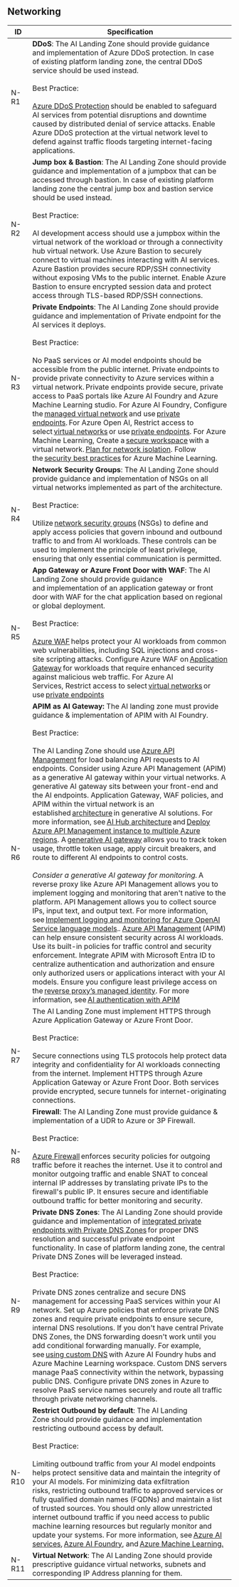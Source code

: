 ## Networking

| ID    | Specification |
|-------|--------------|
|  N-R1  | **DDoS**: The AI Landing Zone should provide guidance and implementation of Azure DDoS protection. In case of existing platform landing zone, the central DDoS service should be used instead.<br><br>Best Practice:<br><br> [Azure DDoS Protection](https://learn.microsoft.com/en-us/azure/ddos-protection/ddos-protection-overview) should be enabled to safeguard AI services from potential disruptions and downtime caused by distributed denial of service attacks. Enable Azure DDoS protection at the virtual network level to defend against traffic floods targeting internet-facing applications.|
|  N-R2  | **Jump box & Bastion**: The AI Landing Zone should provide guidance and implementation of a jumpbox that can be accessed through bastion. In case of existing platform landing zone the central jump box and bastion service should be used instead.<br><br>Best Practice:<br><br> AI development access should use a jumpbox within the virtual network of the workload or through a connectivity hub virtual network. Use Azure Bastion to securely connect to virtual machines interacting with AI services. Azure Bastion provides secure RDP/SSH connectivity without exposing VMs to the public internet. Enable Azure Bastion to ensure encrypted session data and protect access through TLS-based RDP/SSH connections. |
|  N-R3  | **Private Endpoints**: The AI Landing Zone should provide guidance and implementation of Private endpoint for the AI services it deploys.<br><br>Best Practice:<br><br> No PaaS services or AI model endpoints should be accessible from the public internet. Private endpoints to provide private connectivity to Azure services within a virtual network. Private endpoints provide secure, private access to PaaS portals like Azure AI Foundry and Azure Machine Learning studio. For Azure AI Foundry, Configure the [managed virtual network](https://learn.microsoft.com/en-us/azure/ai-studio/how-to/configure-managed-network) and use [private endpoints](https://learn.microsoft.com/en-us/azure/ai-studio/how-to/configure-private-link). For Azure Open AI, Restrict access to select [virtual networks](https://learn.microsoft.com/en-us/azure/ai-services/cognitive-services-virtual-networks#scenarios) or use [private endpoints](https://learn.microsoft.com/en-us/azure/ai-services/cognitive-services-virtual-networks#use-private-endpoints). For Azure Machine Learning, Create a [secure workspace](https://learn.microsoft.com/en-us/azure/machine-learning/tutorial-create-secure-workspace-vnet) with a virtual network. [Plan for network isolation](https://learn.microsoft.com/en-us/azure/machine-learning/how-to-network-isolation-planning). Follow the [security best practices](https://learn.microsoft.com/en-us/azure/machine-learning/concept-enterprise-security) for Azure Machine Learning. |
|  N-R4  | **Network Security Groups**: The AI Landing Zone should provide guidance and implementation of NSGs on all virtual networks implemented as part of the architecture.<br><br>Best Practice:<br><br> Utilize [network security groups](https://learn.microsoft.com/en-us/azure/virtual-network/network-security-groups-overview) (NSGs) to define and apply access policies that govern inbound and outbound traffic to and from AI workloads. These controls can be used to implement the principle of least privilege, ensuring that only essential communication is permitted. |
|  N-R5  | **App Gateway or Azure Front Door with WAF**: The AI Landing Zone should provide guidance and implementation of an application gateway or front door with WAF for the chat application based on regional or global deployment.<br><br>Best Practice:<br><br>[Azure WAF](https://learn.microsoft.com/en-us/azure/web-application-firewall/overview) helps protect your AI workloads from common web vulnerabilities, including SQL injections and cross-site scripting attacks. Configure Azure WAF on [Application Gateway](https://learn.microsoft.com/en-us/azure/web-application-firewall/ag/ag-overview) for workloads that require enhanced security against malicious web traffic. For Azure AI Services, Restrict access to select [virtual networks](https://learn.microsoft.com/en-us/azure/ai-services/cognitive-services-virtual-networks#scenarios) or use [private endpoints](https://learn.microsoft.com/en-us/azure/ai-services/cognitive-services-virtual-networks#use-private-endpoints)|
|  N-R6  | **APIM as AI Gateway:** The AI landing zone must provide guidance & implementation of APIM with AI Foundry.<br><br>Best Practice:<br><br>The AI Landing Zone should use [Azure API Management](https://learn.microsoft.com/en-us/azure/api-management/genai-gateway-capabilities#backend-load-balancer-and-circuit-breaker) for load balancing API requests to AI endpoints. Consider using Azure API Management (APIM) as a generative AI gateway within your virtual networks. A generative AI gateway sits between your front-end and the AI endpoints. Application Gateway, WAF policies, and APIM within the virtual network is an established [architecture](https://github.com/Azure/apim-landing-zone-accelerator/blob/main/scenarios/workload-genai/README.md#scenario-3-azure-api-management---generative-ai-resources-as-backend) in generative AI solutions. For more information, see [AI Hub architecture](https://github.com/Azure-Samples/ai-hub-gateway-solution-accelerator#ai-hub-gateway-landing-zone-accelerator) and [Deploy Azure API Management instance to multiple Azure regions](https://learn.microsoft.com/en-us/azure/api-management/api-management-howto-deploy-multi-region). A [generative AI gateway](https://learn.microsoft.com/en-us/azure/api-management/genai-gateway-capabilities) allows you to track token usage, throttle token usage, apply circuit breakers, and route to different AI endpoints to control costs.<br><br> _Consider a generative AI gateway for monitoring._ A reverse proxy like Azure API Management allows you to implement logging and monitoring that aren't native to the platform. API Management allows you to collect source IPs, input text, and output text. For more information, see [Implement logging and monitoring for Azure OpenAI Service language models](https://learn.microsoft.com/en-us/azure/architecture/ai-ml/openai/architecture/log-monitor-azure-openai)._._ [Azure API Management](https://learn.microsoft.com/en-us/azure/architecture/ai-ml/guide/azure-openai-gateway-guide) (APIM) can help ensure consistent security across AI workloads. Use its built-in policies for traffic control and security enforcement. Integrate APIM with Microsoft Entra ID to centralize authentication and authorization and ensure only authorized users or applications interact with your AI models. Ensure you configure least privilege access on the [reverse proxy’s managed identity](https://learn.microsoft.com/en-us/azure/api-management/api-management-howto-use-managed-service-identity). For more information, see [AI authentication with APIM](https://learn.microsoft.com/en-us/azure/architecture/ai-ml/guide/azure-openai-gateway-custom-authentication#general-recommendations)|
|  N-R7  | The AI Landing Zone must implement HTTPS through Azure Application Gateway or Azure Front Door.<br><br>Best Practice:<br><br> Secure connections using TLS protocols help protect data integrity and confidentiality for AI workloads connecting from the internet. Implement HTTPS through Azure Application Gateway or Azure Front Door. Both services provide encrypted, secure tunnels for internet-originating connections.|
|  N-R8  | **Firewall**: The AI Landing Zone must provide guidance & implementation of a UDR to Azure or 3P Firewall.<br><br>Best Practice:<br><br> [Azure Firewall](https://learn.microsoft.com/en-us/azure/firewall/overview) enforces security policies for outgoing traffic before it reaches the internet. Use it to control and monitor outgoing traffic and enable SNAT to conceal internal IP addresses by translating private IPs to the firewall's public IP. It ensures secure and identifiable outbound traffic for better monitoring and security. |
|  N-R9  | **Private DNS Zones**: The AI Landing Zone should provide guidance and implementation of [integrated private endpoints with Private DNS Zones](https://learn.microsoft.com/en-us/azure/private-link/private-endpoint-dns-integration) for proper DNS resolution and successful private endpoint functionality. In case of platform landing zone, the central Private DNS Zones will be leveraged instead.<br><br>Best Practice:<br><br> Private DNS zones centralize and secure DNS management for accessing PaaS services within your AI network. Set up Azure policies that enforce private DNS zones and require private endpoints to ensure secure, internal DNS resolutions. If you don't have central Private DNS Zones, the DNS forwarding doesn't work until you add conditional forwarding manually. For example, see [using custom DNS](https://learn.microsoft.com/en-us/azure/machine-learning/how-to-custom-dns) with Azure AI Foundry hubs and Azure Machine Learning workspace. Custom DNS servers manage PaaS connectivity within the network, bypassing public DNS. Configure private DNS zones in Azure to resolve PaaS service names securely and route all traffic through private networking channels. |
|  N-R10  | **Restrict Outbound by default**: The AI Landing Zone should provide guidance and implementation restricting outbound access by default.<br><br>Best Practice:<br><br> Limiting outbound traffic from your AI model endpoints helps protect sensitive data and maintain the integrity of your AI models. For minimizing data exfiltration risks, restricting outbound traffic to approved services or fully qualified domain names (FQDNs) and maintain a list of trusted sources. You should only allow unrestricted internet outbound traffic if you need access to public machine learning resources but regularly monitor and update your systems. For more information, see [Azure AI services](https://learn.microsoft.com/en-us/azure/ai-services/cognitive-services-data-loss-prevention), [Azure AI Foundry](https://learn.microsoft.com/en-us/azure/ai-studio/how-to/configure-managed-network), and [Azure Machine Learning.](https://learn.microsoft.com/en-us/azure/machine-learning/how-to-network-isolation-planning#allow-only-approved-outbound-mode) |
|  N-R11  | **Virtual Network**: The AI Landing Zone should provide prescriptive guidance virtual networks, subnets and corresponding IP Address planning for them. |